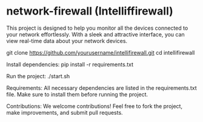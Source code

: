 # network-firewall (Intelliffirewall)
This project is designed to help you monitor all the devices connected to your network effortlessly. With a sleek and attractive interface, you can view real-time data about your network devices.

  git clone https://github.com/yourusername/intellifirewall.git
  cd intellifirewall

Install dependencies:
    pip install -r requirements.txt

Run the project:
    ./start.sh
    
Requirements:
  All necessary dependencies are listed in the requirements.txt file. Make sure to install them before running the project.

Contributions:
  We welcome contributions! Feel free to fork the project, make improvements, and submit pull requests.


